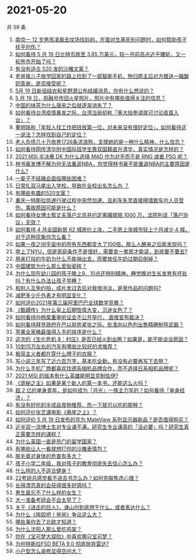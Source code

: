 # 2021-05-20

共 59 条

<!-- BEGIN -->
<!-- 最后更新时间 Thu May 20 2021 01:36:05 GMT+0800 (China Standard Time) -->

1. [南京一 12
   岁男孩凌晨去坟场找妈妈，在面对生离死别问题时，如何帮助孩子抚平创伤？](https://www.zhihu.com/question/460220425)
2. [如何看待 5 月 19 日比特币跌至 3.85
   万美元，较一月前高点近乎腰斩，又一轮熊市开始了吗？](https://www.zhihu.com/question/460308534)
3. [有没有适合 520 发的沙雕文案？](https://www.zhihu.com/question/459974994)
4. [老爸接儿子放学回家的路上捡到了一部智能手机，物归原主后对方赠送一箱酸奶答谢，是否接受呢？](https://www.zhihu.com/question/459438665)
5. [5月 19 日新垣结衣和星野源公布结婚消息，你有什么想说的？](https://www.zhihu.com/question/460300576)
6. [5 月 19 日，祝融号传回火星照片，照片中有哪些值得关注的信息？](https://www.zhihu.com/question/460335836)
7. [中国的抹茶为什么唐宋之后就逐渐消失了？](https://www.zhihu.com/question/22132630)
8. [如何看待台湾疫情暴发之际，台湾当局却称「等大陆申请就可讨论疫苗入台」？](https://www.zhihu.com/question/460171280)
9. [董明珠称「年轻人找工作把钱放第一位，对未来没有很好定位」，如何看待这一说法？怎样找到自己的定位？](https://www.zhihu.com/question/460116131)
10. [老人负债几十万收养1726条流浪狗，支撑她的是一种什么精神，什么信念？](https://www.zhihu.com/question/460077629)
11. [如何看待网传清华附中国际班学生靠双国籍直升清华，真实情况是怎样的？](https://www.zhihu.com/question/460168268)
12. [2021 MSI 半决赛 DK 为什么选择 MAD 作为对手而不是 RNG 或者 PSG
    呢？](https://www.zhihu.com/question/460223247)
13. [林书豪发博不解为何无法重返NBA，你觉得林书豪不能重返NBA的主要原因是什么?](https://www.zhihu.com/question/460240591)
14. [一辈子不结婚会面临哪些困难？](https://www.zhihu.com/question/424799240)
15. [日常扎双马尾出入学校，导致在全校出名怎么办 ？](https://www.zhihu.com/question/296691549)
16. [有哪些有趣的520文案？](https://www.zhihu.com/question/395903926)
17. [重庆一特斯拉低速行驶过程中突然加速，且刹车失灵直接撞墙致车内人员受伤，事故原因可能是什么？](https://www.zhihu.com/question/460318919)
18. [如何看待女博士帮丈夫落户北京并约定离婚就赔 1000
    万，法院判该「落户协议」无效？](https://www.zhihu.com/question/460283594)
19. [如何看待 4 月全国新房 62 城房价上涨，二手房上涨城市较上个月减少 4
    城，对于这种现象你怎么看？](https://www.zhihu.com/question/459959827)
20. [如果一夜之间宇宙中的所有东西都变大了100倍，那么人醒来之后能发现吗？](https://www.zhihu.com/question/287131013)
21. [申上了NYU，但是家庭条件不是很好，需要卖一套房才能读，到底要不要去?](https://www.zhihu.com/question/366070430)
22. [用来打投的牛奶为什么不能捐出去，而要放任牛奶过期后倒掉？](https://www.zhihu.com/question/457869965)
23. [中国建筑为什么那么爱贴瓷砖？](https://www.zhihu.com/question/21423128)
24. [为什么现在幼儿园的孩子晚上9、10点还特别精神，睡觉晚对生长发育有坏处吗？有什么办法让孩子早睡？](https://www.zhihu.com/question/459339958)
25. [和别人互免约拍，成片发过去后对我很冷淡，是我作品的问题吗?](https://www.zhihu.com/question/454019532)
26. [减肥多少斤外表才有明显变化？](https://www.zhihu.com/question/370480474)
27. [如何评价2021年第三届阿里巴巴全球数学竞赛？](https://www.zhihu.com/question/459652793)
28. [《甄嬛传》为什么皇上后期性情大变，沉迷女色了？](https://www.zhihu.com/question/459465312)
29. [如何看待孙杨案重审听证会不公开举行， 直接宣布裁决？](https://www.zhihu.com/question/460075107)
30. [如何看待拜登政府在巴以局势紧张之际，批准向以色列出售精确制导武器？](https://www.zhihu.com/question/460005223)
31. [苹果全家桶最值得入手的排序是什么？](https://www.zhihu.com/question/453146906)
32. [这次的《生化危机
    8：村庄》是否已经火到出圈？如果是，能不能谈谈原因？](https://www.zhihu.com/question/458953377)
33. [10到15万左右的汽车有哪些比较好的求推荐？](https://www.zhihu.com/question/265777506)
34. [极简主义者都在穿什么牌子的衣服？](https://www.zhihu.com/question/439287256)
35. [写小说三年写了近六百万字，基本吃全勤，有没有必要再写下去啊？](https://www.zhihu.com/question/436659113)
36. [为什么手机厂商都喜欢找德系相机品牌合作，而不选择日系相机品牌呢？](https://www.zhihu.com/question/459953910)
37. [2021 MSI 的版本有什么英雄能明显克制佐伊?](https://www.zhihu.com/question/460053887)
38. [《诡秘之主》如果是某个新人的第一本书，还能这么火吗？](https://www.zhihu.com/question/431797049)
39. [超 2
    亿的单身青年，是如何成为「月光」一族主力军的？如何看待「单身经济」？](https://www.zhihu.com/question/459406857)
40. [有没有好吃的半成品食物推荐，热一下就可以吃的那种？](https://www.zhihu.com/question/448200772)
41. [如何评价张艺谋电影《悬崖之上》？](https://www.zhihu.com/question/451738975)
42. [如何评价 5 月 19 日发布的华为 MateView
    系列显示器新品？是否值得购买？](https://www.zhihu.com/question/460301000)
43. [近半双一流博士生对专业课不满，研究生专业课真的「没必要」吗？研究生真正需要怎样的课程？](https://www.zhihu.com/question/460069147)
44. [为什么英国一直是热门的留学国家？](https://www.zhihu.com/question/458885134)
45. [有哪些让人一看就想打你的沙雕表情包？](https://www.zhihu.com/question/457477905)
46. [脱毛膏对身体的危害有多大？](https://www.zhihu.com/question/21700375)
47. [孩子小学二年级，我对孩子的教育彻底失去信心怎么办？](https://www.zhihu.com/question/431447269)
48. [什么样的人不适合健身？](https://www.zhihu.com/question/459306994)
49. [22考研总感觉看不进去书怎么办？如何克服焦虑心理？](https://www.zhihu.com/question/460099479)
50. [长得漂亮真的会获得很多好感吗？](https://www.zhihu.com/question/447895641)
51. [男生最忘不了什么样的女生？](https://www.zhihu.com/question/320387789)
52. [大一准备考研会不会太早了？](https://www.zhihu.com/question/307998976)
53. [关于《进击的巨人》，谏山创到底想干什么，或者表达什么？](https://www.zhihu.com/question/453504802)
54. [为什么《摔跤吧！爸爸》争议这么大？](https://www.zhihu.com/question/59143980)
55. [哪些事你去了北欧才知道？](https://www.zhihu.com/question/313042878)
56. [为什么沈阳人那么爱吃鸡架？](https://www.zhihu.com/question/21313944)
57. [你在《宝可梦大探险》中喜欢哪只宝可梦？](https://www.zhihu.com/question/459179528)
58. [为何特斯拉FSD BETA 9.0 彻底抛弃雷达?](https://www.zhihu.com/question/455439504)
59. [小户型怎么装修显得空间大？](https://www.zhihu.com/question/451689301)

<!-- END -->
